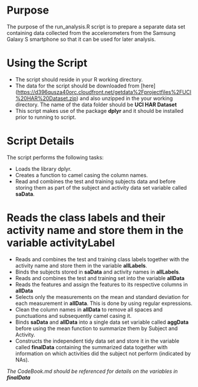 # Purpose
The purpose of the run_analysis.R script is to prepare a separate data set containing data collected from the accelerometers from the Samsung Galaxy S smartphone so that it can be used for later analysis.

# Using the Script
* The script should reside in your R working directory.
* The data for the script should be downloaded from [here] (https://d396qusza40orc.cloudfront.net/getdata%2Fprojectfiles%2FUCI%20HAR%20Dataset.zip) and also unzipped in the your working directory. The name of the data folder should be **UCI HAR Dataset**
* This script makes use of the package **dplyr** and it should be installed prior to running to script.

# Script Details
The script performs the following tasks:
* Loads the library dplyr.
* Creates a function to camel casing the column names.
* Read and combines the test and training subjects data and before storing them as part of the subject and activity data set variable called **saData**.
# Reads the class labels and their activity name and store them in the variable **activityLabel**
* Reads and combines the test and training class labels together with the activity name and store them in the variable **allLabels**.
* Binds the subjects stored in **saData** and activity names in **allLabels**.
* Reads and combines the test and training set into the variable **allData**
* Reads the features and assign the features to its respective columns in **allData**
* Selects only the measurements on the mean and standard deviation for each measurement in **allData**. This is done by using regular expressions. 
* Clean the column names in **allData** to remove all spaces and punctuations and subsequently camel casing it.
* Binds **saData** and **allData** into a single data set variable called **aggData** before using the mean function to summarize them by Subject and Activity.
* Constructs the independent tidy data set and store it in the variable called  **finalData** containing the summarized data together with information on which activities did the subject not perform (indicated by NAs).

_The CodeBook.md should be referenced for details on the variables in **finalData**_